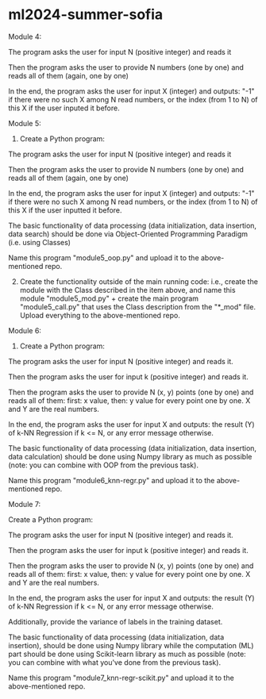 # ml2024-summer-sofia

Module 4:

The program asks the user for input N (positive integer) and reads it

Then the program asks the user to provide N numbers (one by one) and reads all of them (again, one by one)

In the end, the program asks the user for input X (integer) and outputs: "-1" if there were no such X among N read numbers, or the index (from 1 to N) of this X if the user inputed it before.

Module 5:

1. Create a Python program:

The program asks the user for input N (positive integer) and reads it

Then the program asks the user to provide N numbers (one by one) and reads all of them (again, one by one)

In the end, the program asks the user for input X (integer) and outputs: "-1" if there were no such X among N read numbers, or the index (from 1 to N) of this X if the user inputted it before.

The basic functionality of data processing (data initialization, data insertion, data search) should be done via Object-Oriented Programming Paradigm (i.e. using Classes)

Name this program "module5_oop.py" and upload it to the above-mentioned repo.

2. Create the functionality outside of the main running code: i.e., create the module with the Class described in the item above, and name this module "module5_mod.py" + create the main program "module5_call.py" that uses the Class description from the "*_mod" file.  Upload everything to the above-mentioned repo.

Module 6:

1. Create a Python program:

The program asks the user for input N (positive integer) and reads it.

Then the program asks the user for input k (positive integer) and reads it.

Then the program asks the user to provide N (x, y) points (one by one) and reads all of them: first: x value, then: y value for every point one by one. X and Y are the real numbers.

In the end, the program asks the user for input X and outputs: the result (Y) of k-NN Regression if k <= N, or any error message otherwise.

The basic functionality of data processing (data initialization, data insertion, data calculation) should be done using Numpy library as much as possible (note: you can combine with OOP from the previous task).

Name this program "module6_knn-regr.py" and upload it to the above-mentioned repo.

Module 7:

Create a Python program:

The program asks the user for input N (positive integer) and reads it.

Then the program asks the user for input k (positive integer) and reads it.

Then the program asks the user to provide N (x, y) points (one by one) and reads all of them: first: x value, then: y value for every point one by one. X and Y are the real numbers.

In the end, the program asks the user for input X and outputs: the result (Y) of k-NN Regression if k <= N, or any error message otherwise.

Additionally, provide the variance of labels in the training dataset.

The basic functionality of data processing (data initialization, data insertion), should be done using Numpy library while the computation (ML) part should be done using Scikit-learn library as much as possible (note: you can combine with what you've done from the previous task).

Name this program "module7_knn-regr-scikit.py" and upload it to the above-mentioned repo.
